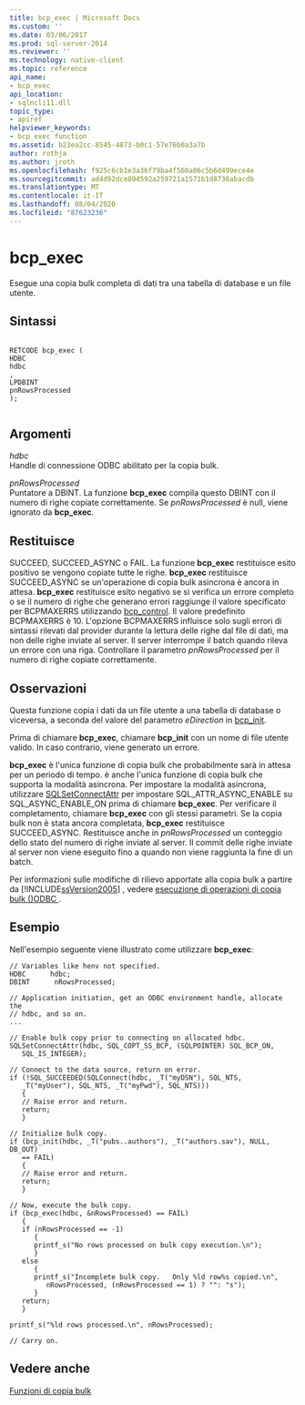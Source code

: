 ```yaml
---
title: bcp_exec | Microsoft Docs
ms.custom: ''
ms.date: 03/06/2017
ms.prod: sql-server-2014
ms.reviewer: ''
ms.technology: native-client
ms.topic: reference
api_name:
- bcp_exec
api_location:
- sqlncli11.dll
topic_type:
- apiref
helpviewer_keywords:
- bcp_exec function
ms.assetid: b23ea2cc-8545-4873-b0c1-57e76b0a3a7b
author: rothja
ms.author: jroth
ms.openlocfilehash: f925c6cb1e3a36f79ba4f560a06c5b6d499ece4e
ms.sourcegitcommit: ad4d92dce894592a259721a1571b1d8736abacdb
ms.translationtype: MT
ms.contentlocale: it-IT
ms.lasthandoff: 08/04/2020
ms.locfileid: "87623236"
---
```

# <a name="bcp_exec"></a>bcp_exec
  Esegue una copia bulk completa di dati tra una tabella di database e un file utente.  
  
## <a name="syntax"></a>Sintassi  
  
```  
  
RETCODE bcp_exec (  
HDBC   
hdbc  
,  
LPDBINT   
pnRowsProcessed  
);  
  
```  
  
## <a name="arguments"></a>Argomenti  
 *hdbc*  
 Handle di connessione ODBC abilitato per la copia bulk.  
  
 *pnRowsProcessed*  
 Puntatore a DBINT. La funzione **bcp_exec** compila questo DBINT con il numero di righe copiate correttamente. Se *pnRowsProcessed* è null, viene ignorato da **bcp_exec**.  
  
## <a name="returns"></a>Restituisce  
 SUCCEED, SUCCEED_ASYNC o FAIL. La funzione **bcp_exec** restituisce esito positivo se vengono copiate tutte le righe. **bcp_exec** restituisce SUCCEED_ASYNC se un'operazione di copia bulk asincrona è ancora in attesa. **bcp_exec** restituisce esito negativo se si verifica un errore completo o se il numero di righe che generano errori raggiunge il valore specificato per BCPMAXERRS utilizzando [bcp_control](bcp-control.md). Il valore predefinito BCPMAXERRS è 10. L'opzione BCPMAXERRS influisce solo sugli errori di sintassi rilevati dal provider durante la lettura delle righe dal file di dati, ma non delle righe inviate al server. Il server interrompe il batch quando rileva un errore con una riga. Controllare il parametro *pnRowsProcessed* per il numero di righe copiate correttamente.  
  
## <a name="remarks"></a>Osservazioni  
 Questa funzione copia i dati da un file utente a una tabella di database o viceversa, a seconda del valore del parametro *eDirection* in [bcp_init](bcp-init.md).  
  
 Prima di chiamare **bcp_exec**, chiamare **bcp_init** con un nome di file utente valido. In caso contrario, viene generato un errore.  
  
 **bcp_exec** è l'unica funzione di copia bulk che probabilmente sarà in attesa per un periodo di tempo. è anche l'unica funzione di copia bulk che supporta la modalità asincrona. Per impostare la modalità asincrona, utilizzare [SQLSetConnectAttr](../native-client-odbc-api/sqlsetconnectattr.md) per impostare SQL_ATTR_ASYNC_ENABLE su SQL_ASYNC_ENABLE_ON prima di chiamare **bcp_exec**. Per verificare il completamento, chiamare **bcp_exec** con gli stessi parametri. Se la copia bulk non è stata ancora completata, **bcp_exec** restituisce SUCCEED_ASYNC. Restituisce anche in *pnRowsProcessed* un conteggio dello stato del numero di righe inviate al server. Il commit delle righe inviate al server non viene eseguito fino a quando non viene raggiunta la fine di un batch.  
  
 Per informazioni sulle modifiche di rilievo apportate alla copia bulk a partire da [!INCLUDE[ssVersion2005](../../includes/ssversion2005-md.md)] , vedere [esecuzione di operazioni di copia bulk &#40;&#41;ODBC ](../native-client-odbc-bulk-copy-operations/performing-bulk-copy-operations-odbc.md).  
  
## <a name="example"></a>Esempio  
 Nell'esempio seguente viene illustrato come utilizzare **bcp_exec**:  
  
```  
// Variables like henv not specified.  
HDBC      hdbc;  
DBINT      nRowsProcessed;  
  
// Application initiation, get an ODBC environment handle, allocate the  
// hdbc, and so on.  
...   
  
// Enable bulk copy prior to connecting on allocated hdbc.  
SQLSetConnectAttr(hdbc, SQL_COPT_SS_BCP, (SQLPOINTER) SQL_BCP_ON,  
   SQL_IS_INTEGER);  
  
// Connect to the data source, return on error.  
if (!SQL_SUCCEEDED(SQLConnect(hdbc, _T("myDSN"), SQL_NTS,  
   _T("myUser"), SQL_NTS, _T("myPwd"), SQL_NTS)))  
   {  
   // Raise error and return.  
   return;  
   }  
  
// Initialize bulk copy.   
if (bcp_init(hdbc, _T("pubs..authors"), _T("authors.sav"), NULL, DB_OUT)  
   == FAIL)  
   {  
   // Raise error and return.  
   return;  
   }  
  
// Now, execute the bulk copy.   
if (bcp_exec(hdbc, &nRowsProcessed) == FAIL)  
   {  
   if (nRowsProcessed == -1)  
      {  
      printf_s("No rows processed on bulk copy execution.\n");  
      }  
   else  
      {  
      printf_s("Incomplete bulk copy.   Only %ld row%s copied.\n",  
         nRowsProcessed, (nRowsProcessed == 1) ? "": "s");  
      }  
   return;  
   }  
  
printf_s("%ld rows processed.\n", nRowsProcessed);  
  
// Carry on.  
```  
  
## <a name="see-also"></a>Vedere anche  
 [Funzioni di copia bulk](sql-server-driver-extensions-bulk-copy-functions.md)  
  
  
